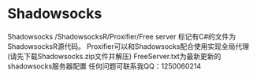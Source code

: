 # Shadowsocks
Shadowsocks /ShadowsocksR/Proxifier/Free server
标记有C#的文件为ShadowsocksR源代码。
Proxifier可以和Shadowsocks配合使用实现全局代理(请先下载Shadowsocks.zip文件并解压)
FreeServer.txt为最新更新的shadowsocks服务器配置
任何问题可联系我QQ：1250060214
